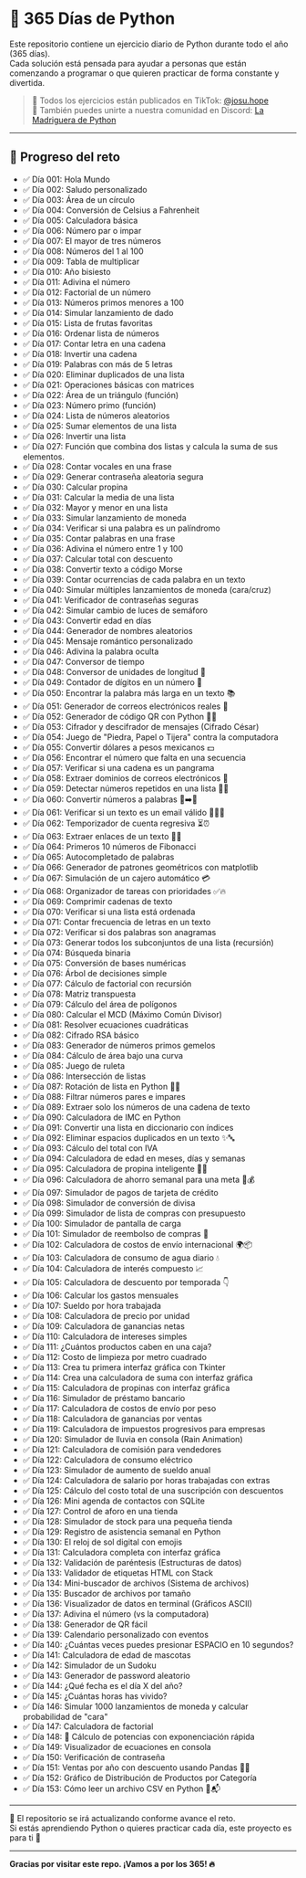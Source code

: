# 🐍 365 Días de Python

Este repositorio contiene un ejercicio diario de Python durante todo el año (365 días).  
Cada solución está pensada para ayudar a personas que están comenzando a programar o que quieren practicar de forma constante y divertida.

> 🎥 Todos los ejercicios están publicados en TikTok: [@josu.hope](https://www.tiktok.com/@josu.hope)  
> 🐰 También puedes unirte a nuestra comunidad en Discord: [La Madriguera de Python](https://discord.gg/eHEYc79p)

---

## 📅 Progreso del reto

- ✅ Día 001: Hola Mundo  
- ✅ Día 002: Saludo personalizado  
- ✅ Día 003: Área de un círculo  
- ✅ Día 004: Conversión de Celsius a Fahrenheit  
- ✅ Día 005: Calculadora básica  
- ✅ Día 006: Número par o impar  
- ✅ Día 007: El mayor de tres números  
- ✅ Día 008: Números del 1 al 100  
- ✅ Día 009: Tabla de multiplicar  
- ✅ Día 010: Año bisiesto  
- ✅ Día 011: Adivina el número  
- ✅ Día 012: Factorial de un número  
- ✅ Día 013: Números primos menores a 100  
- ✅ Día 014: Simular lanzamiento de dado  
- ✅ Día 015: Lista de frutas favoritas  
- ✅ Día 016: Ordenar lista de números  
- ✅ Día 017: Contar letra en una cadena  
- ✅ Día 018: Invertir una cadena  
- ✅ Día 019: Palabras con más de 5 letras  
- ✅ Día 020: Eliminar duplicados de una lista  
- ✅ Día 021: Operaciones básicas con matrices  
- ✅ Día 022: Área de un triángulo (función)  
- ✅ Día 023: Número primo (función)  
- ✅ Día 024: Lista de números aleatorios  
- ✅ Día 025: Sumar elementos de una lista  
- ✅ Día 026: Invertir una lista  
- ✅ Día 027: Función que combina dos listas y calcula la suma de sus elementos.
- ✅ Día 028: Contar vocales en una frase  
- ✅ Día 029: Generar contraseña aleatoria segura  
- ✅ Día 030: Calcular propina  
- ✅ Día 031: Calcular la media de una lista  
- ✅ Día 032: Mayor y menor en una lista  
- ✅ Día 033: Simular lanzamiento de moneda  
- ✅ Día 034: Verificar si una palabra es un palíndromo  
- ✅ Día 035: Contar palabras en una frase  
- ✅ Día 036: Adivina el número entre 1 y 100  
- ✅ Día 037: Calcular total con descuento  
- ✅ Día 038: Convertir texto a código Morse  
- ✅ Día 039: Contar ocurrencias de cada palabra en un texto  
- ✅ Día 040: Simular múltiples lanzamientos de moneda (cara/cruz)  
- ✅ Día 041: Verificador de contraseñas seguras  
- ✅ Día 042: Simular cambio de luces de semáforo  
- ✅ Día 043: Convertir edad en días  
- ✅ Día 044: Generador de nombres aleatorios  
- ✅ Día 045: Mensaje romántico personalizado  
- ✅ Día 046: Adivina la palabra oculta  
- ✅ Día 047: Conversor de tiempo  
- ✅ Día 048: Conversor de unidades de longitud 📏  
- ✅ Día 049: Contador de dígitos en un número 🔢  
- ✅ Día 050: Encontrar la palabra más larga en un texto 📚  
- ✅ Día 051: Generador de correos electrónicos reales 📧  
- ✅ Día 052: Generador de código QR con Python 📱🔲  
- ✅ Día 053: Cifrador y descifrador de mensajes (Cifrado César)  
- ✅ Día 054: Juego de "Piedra, Papel o Tijera" contra la computadora  
- ✅ Día 055: Convertir dólares a pesos mexicanos 💵  
- ✅ Día 056: Encontrar el número que falta en una secuencia  
- ✅ Día 057: Verificar si una cadena es un pangrama  
- ✅ Día 058: Extraer dominios de correos electrónicos 📩  
- ✅ Día 059: Detectar números repetidos en una lista 🔢✅  
- ✅ Día 060: Convertir números a palabras 🔢➡️📝  
- ✅ Día 061: Verificar si un texto es un email válido 📧✅❌  
- ✅ Día 062: Temporizador de cuenta regresiva ⏳⏰  
- ✅ Día 063: Extraer enlaces de un texto 🔗📜  
- ✅ Día 064: Primeros 10 números de Fibonacci  
- ✅ Día 065: Autocompletado de palabras  
- ✅ Día 066: Generador de patrones geométricos con matplotlib  
- ✅ Día 067: Simulación de un cajero automático 💳  
- ✅ Día 068: Organizador de tareas con prioridades ✅🔥  
- ✅ Día 069: Comprimir cadenas de texto  
- ✅ Día 070: Verificar si una lista está ordenada  
- ✅ Día 071: Contar frecuencia de letras en un texto  
- ✅ Día 072: Verificar si dos palabras son anagramas  
- ✅ Día 073: Generar todos los subconjuntos de una lista (recursión)  
- ✅ Día 074: Búsqueda binaria  
- ✅ Día 075: Conversión de bases numéricas  
- ✅ Día 076: Árbol de decisiones simple  
- ✅ Día 077: Cálculo de factorial con recursión  
- ✅ Día 078: Matriz transpuesta  
- ✅ Día 079: Cálculo del área de polígonos  
- ✅ Día 080: Calcular el MCD (Máximo Común Divisor)
- ✅ Día 081: Resolver ecuaciones cuadráticas  
- ✅ Día 082: Cifrado RSA básico  
- ✅ Día 083: Generador de números primos gemelos  
- ✅ Día 084: Cálculo de área bajo una curva  
- ✅ Día 085: Juego de ruleta  
- ✅ Día 086: Intersección de listas  
- ✅ Día 087: Rotación de lista en Python 🚀🐍  
- ✅ Día 088: Filtrar números pares e impares  
- ✅ Día 089: Extraer solo los números de una cadena de texto  
- ✅ Día 090: Calculadora de IMC en Python  
- ✅ Día 091: Convertir una lista en diccionario con índices  
- ✅ Día 092: Eliminar espacios duplicados en un texto ✨🔤  
- ✅ Día 093: Cálculo del total con IVA  
- ✅ Día 094: Calculadora de edad en meses, días y semanas  
- ✅ Día 095: Calculadora de propina inteligente 🧾💸  
- ✅ Día 096: Calculadora de ahorro semanal para una meta 🎯💰  
- ✅ Día 097: Simulador de pagos de tarjeta de crédito  
- ✅ Día 098: Simulador de conversión de divisa  
- ✅ Día 099: Simulador de lista de compras con presupuesto  
- ✅ Día 100: Simulador de pantalla de carga  
- ✅ Día 101: Simulador de reembolso de compras 💸  
- ✅ Día 102: Calculadora de costos de envío internacional 🌍📦  
- ✅ Día 103: Calculadora de consumo de agua diario 💧  
- ✅ Día 104: Calculadora de interés compuesto 📈  
- ✅ Día 105: Calculadora de descuento por temporada 👇  
- ✅ Día 106: Calcular los gastos mensuales  
- ✅ Día 107: Sueldo por hora trabajada  
- ✅ Día 108: Calculadora de precio por unidad  
- ✅ Día 109: Calculadora de ganancias netas  
- ✅ Día 110: Calculadora de intereses simples
- ✅ Día 111: ¿Cuántos productos caben en una caja?  
- ✅ Día 112: Costo de limpieza por metro cuadrado  
- ✅ Día 113: Crea tu primera interfaz gráfica con Tkinter  
- ✅ Día 114: Crea una calculadora de suma con interfaz gráfica  
- ✅ Día 115: Calculadora de propinas con interfaz gráfica  
- ✅ Día 116: Simulador de préstamo bancario  
- ✅ Día 117: Calculadora de costos de envío por peso  
- ✅ Día 118: Calculadora de ganancias por ventas  
- ✅ Día 119: Calculadora de impuestos progresivos para empresas  
- ✅ Día 120: Simulador de lluvia en consola (Rain Animation)  
- ✅ Día 121: Calculadora de comisión para vendedores  
- ✅ Día 122: Calculadora de consumo eléctrico  
- ✅ Día 123: Simulador de aumento de sueldo anual  
- ✅ Día 124: Calculadora de salario por horas trabajadas con extras  
- ✅ Día 125: Cálculo del costo total de una suscripción con descuentos  
- ✅ Día 126: Mini agenda de contactos con SQLite  
- ✅ Día 127: Control de aforo en una tienda  
- ✅ Día 128: Simulador de stock para una pequeña tienda  
- ✅ Día 129: Registro de asistencia semanal en Python  
- ✅ Día 130: El reloj de sol digital con emojis
- ✅ Día 131: Calculadora completa con interfaz gráfica  
- ✅ Día 132: Validación de paréntesis (Estructuras de datos)  
- ✅ Día 133: Validador de etiquetas HTML con Stack  
- ✅ Día 134: Mini-buscador de archivos (Sistema de archivos)  
- ✅ Día 135: Buscador de archivos por tamaño  
- ✅ Día 136: Visualizador de datos en terminal (Gráficos ASCII)  
- ✅ Día 137: Adivina el número (vs la computadora)  
- ✅ Día 138: Generador de QR fácil  
- ✅ Día 139: Calendario personalizado con eventos  
- ✅ Día 140: ¿Cuántas veces puedes presionar ESPACIO en 10 segundos?  
- ✅ Día 141: Calculadora de edad de mascotas  
- ✅ Día 142: Simulador de un Sudoku  
- ✅ Día 143: Generador de password aleatorio  
- ✅ Día 144: ¿Qué fecha es el día X del año?  
- ✅ Día 145: ¿Cuántas horas has vivido?  
- ✅ Día 146: Simular 1000 lanzamientos de moneda y calcular probabilidad de "cara"  
- ✅ Día 147: Calculadora de factorial  
- ✅ Día 148: 🧮 Cálculo de potencias con exponenciación rápida  
- ✅ Día 149: Visualizador de ecuaciones en consola  
- ✅ Día 150: Verificación de contraseña  
- ✅ Día 151: Ventas por año con descuento usando Pandas 🐼💸
- ✅ Día 152: Gráfico de Distribución de Productos por Categoría
- ✅ Día 153: Cómo leer un archivo CSV en Python 📄📬
---

📌 El repositorio se irá actualizando conforme avance el reto.  
Si estás aprendiendo Python o quieres practicar cada día, este proyecto es para ti 🚀

---

**Gracias por visitar este repo. ¡Vamos a por los 365! 🔥**
